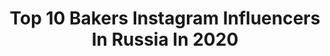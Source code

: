 ---
title: Top 10 Bakers Instagram Influencers In Russia In 2020
description: >-
  Find top bakers Instagram influencers in Russia in 2020. Most popular hashtags: #coffee #easter #coffeecake #cake.
platform: Instagram
profiles:
  - username: "zabavnikov_ivan"
    fullname: >-
      Baker Пекарь Забавников
    location: "Russia"
    followers: 75229
    engagement: 364
    commentsToLikes: 0.054660
    id: ck0w5w3aq5pjw0i19s7kcud6t
    verified: false
    hashtags: "#nzmp"
  - username: "ira_zlatev"
    fullname: >-
      Irina
    location: "Russia"
    followers: 38410
    engagement: 590
    commentsToLikes: 0.033655
    id: ck14kj8ekprtg0i19p64v9vh0
    verified: false
    hashtags: "#recipe, #cookies, #fasnacht, #pavlova"
  - username: "diligent.desserts"
    fullname: >-
      Taisiya | Diligent Desserts
    location: "Russia"
    followers: 31509
    engagement: 211
    commentsToLikes: 0.064835
    id: ckaow68zx7lh20i7854uck0oh
    verified: false
    hashtags: "#summerberries, #memorialday2020, #summerfruits, #madeleines"
  - username: "smbatbaker"
    fullname: >-
      Пекарь с Улиц-Smbat Tonoyan
    location: "Russia"
    followers: 16452
    engagement: 502
    commentsToLikes: 0.028402
    id: ck5c8dyp799zz0i117no5kk13
    verified: false
    hashtags: "#buns, #bgga"
  - username: "kondi_school"
    fullname: >-
      Кондитерская Школа. МОСКВА
    location: "Russia"
    followers: 45532
    engagement: 121
    commentsToLikes: 0.612423
    id: ck0w0p4rlfcme0i193crmn1sy
    verified: false
    hashtags: "#kondischool, #kondi"
  - username: "julia.chernogorova"
    fullname: >-
      Julia Chernogorova
    location: "Russia"
    followers: 22489
    engagement: 431
    commentsToLikes: 0.014184
    id: ck5hses2dwh7i0i11kr09791r
    verified: false
    hashtags: "#living, #dutch, #warm, #coffeecake"
  - username: "ato.team"
    fullname: >-
      A.T.Ø Studio
    location: "Russia"
    followers: 31503
    engagement: 276
    commentsToLikes: 0.016873
    id: ck14lfuv5ugg80i1958spuirv
    verified: false
    hashtags: "#baxter, #homedesign, #livingroom, #interiorsofinstagram"
  - username: "tortdeko_shop"
    fullname: >-
      CakeDeco - Кондитерский Паблик
    location: "Russia"
    followers: 80927
    engagement: 73
    commentsToLikes: 0.024544
    id: ck15swwcsf7oc0i19gj9atbne
    verified: false
    hashtags: "#talentedcookiers, #macarons, #decoratedsugarcookies, #bestcake"
  - username: "ninabogatiuk"
    fullname: >-
      Nina Bogatiuk
    location: "Russia"
    followers: 18396
    engagement: 638
    commentsToLikes: 0.523984
    id: ck5zvj1ui4bn00i14b44m45j7
    verified: false
    hashtags: "#sewmemom, #laforme, #loveinmybag, #vikisews"
  - username: "vdashieva"
    fullname: >-
      Виктория Дашиева
    location: "Russia"
    followers: 33853
    engagement: 667
    commentsToLikes: 0.011025
    id: ck5q3r931m24u0i11mn6azogw
    verified: true
    hashtags: "#nofilter"
---